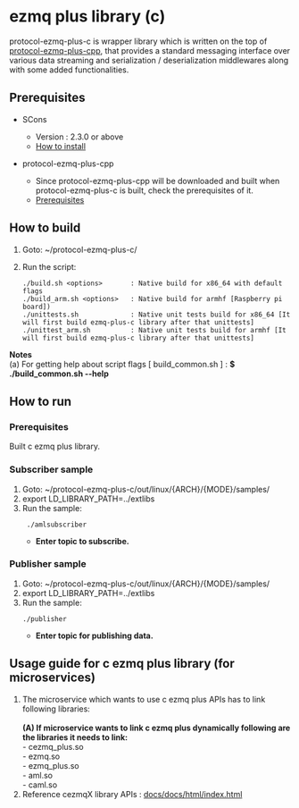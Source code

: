# ezmq plus library (c)

protocol-ezmq-plus-c is wrapper library which is written on the top of [protocol-ezmq-plus-cpp](https://github.sec.samsung.net/RS7-EdgeComputing/protocol-ezmq-plus-cpp), that provides a standard messaging interface over various data streaming
and serialization / deserialization middlewares along with some added functionalities.</br>

## Prerequisites ##

- SCons
  - Version : 2.3.0 or above
  - [How to install](http://scons.org/doc/2.3.0/HTML/scons-user/c95.html)

- protocol-ezmq-plus-cpp
  - Since protocol-ezmq-plus-cpp will be downloaded and built when protocol-ezmq-plus-c is built, check the prerequisites of it.
  - [Prerequisites](https://github.sec.samsung.net/RS7-EdgeComputing/protocol-ezmq-plus-cpp)

## How to build ##
1. Goto: ~/protocol-ezmq-plus-c/
2. Run the script:

   ```
   ./build.sh <options>       : Native build for x86_64 with default flags
   ./build_arm.sh <options>   : Native build for armhf [Raspberry pi board])
   ./unittests.sh             : Native unit tests build for x86_64 [It will first build ezmq-plus-c library after that unittests]
   ./unittest_arm.sh          : Native unit tests build for armhf [It will first build ezmq-plus-c library after that unittests]
   ```

**Notes** </br>
(a) For getting help about script flags [ build_common.sh ] : **$ ./build_common.sh --help** </br>

## How to run ##

### Prerequisites ###
 Built c ezmq plus library.

### Subscriber sample ###
1. Goto: ~/protocol-ezmq-plus-c/out/linux/{ARCH}/{MODE}/samples/
2. export LD_LIBRARY_PATH=../extlibs
3. Run the sample:
    ```
     ./amlsubscriber
    ```
    - **Enter topic to subscribe.** </br>

### Publisher sample ###
1. Goto: ~/protocol-ezmq-plus-c/out/linux/{ARCH}/{MODE}/samples/
2. export LD_LIBRARY_PATH=../extlibs
3. Run the sample:
   ```
   ./publisher
   ```
    - **Enter topic for publishing data.** </br>

## Usage guide for c ezmq plus library (for microservices)

1. The microservice which wants to use c ezmq plus APIs has to link following libraries:</br></br>
   **(A) If microservice wants to link c ezmq plus dynamically following are the libraries it needs to link:**</br>
        - cezmq_plus.so</br>
        - ezmq.so</br>
        - ezmq_plus.so </br>
        - aml.so</br>
        - caml.so </br>
2. Reference cezmqX library APIs : [docs/docs/html/index.html](docs/docs/html/index.html)
